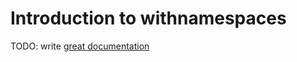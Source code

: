 # Introduction to withnamespaces

TODO: write [great documentation](http://jacobian.org/writing/what-to-write/)
